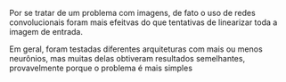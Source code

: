 Por se tratar de um problema com imagens, de fato o uso de redes convolucionais foram mais efeitvas do que tentativas de linearizar toda a imagem de entrada.

Em geral, foram testadas diferentes arquiteturas com mais ou menos neurônios, mas muitas delas obtiveram resultados semelhantes, provavelmente porque o problema é mais simples